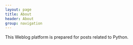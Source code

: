 ```yaml
---
layout: page
title: About
header: About
group: navigation
---
```

This Weblog platform is prepared for posts related to Python. 